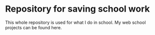 # Repository for saving school work

This whole repository is used for what I do in school. My web school projects can be found here.
